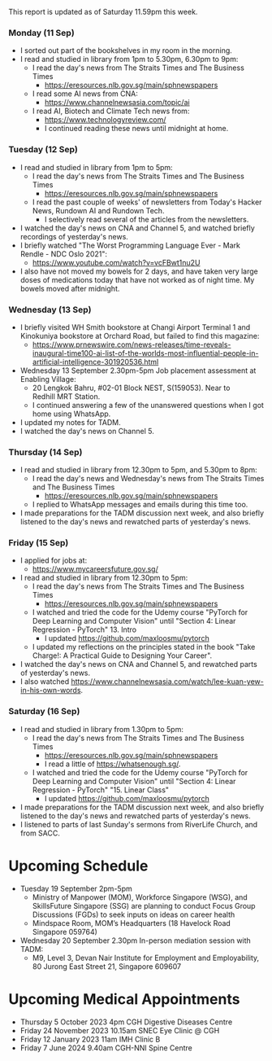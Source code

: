 This report is updated as of Saturday 11.59pm this week.

### Monday (11 Sep)
- I sorted out part of the bookshelves in my room in the morning.
- I read and studied in library from 1pm to 5.30pm, 6.30pm to 9pm:
    - I read the day's news from The Straits Times and The Business Times
        - https://eresources.nlb.gov.sg/main/sphnewspapers
    - I read some AI news from CNA:
        - https://www.channelnewsasia.com/topic/ai
    - I read AI, Biotech and Climate Tech news from:
        - https://www.technologyreview.com/
        - I continued reading these news until midnight at home.

### Tuesday (12 Sep)
- I read and studied in library from 1pm to 5pm:
    - I read the day's news from The Straits Times and The Business Times
        - https://eresources.nlb.gov.sg/main/sphnewspapers
    - I read the past couple of weeks' of newsletters from Today's Hacker News, Rundown AI and Rundown Tech.
        - I selectively read several of the articles from the newsletters.
- I watched the day's news on CNA and Channel 5, and watched briefly recordings of yesterday's news.
- I briefly watched "The Worst Programming Language Ever - Mark Rendle - NDC Oslo 2021":
    - https://www.youtube.com/watch?v=vcFBwt1nu2U
- I also have not moved my bowels for 2 days, and have taken very large doses of medications today that have not worked as of night time.  My bowels moved after midnight.

### Wednesday (13 Sep)
- I briefly visited WH Smith bookstore at Changi Airport Terminal 1 and Kinokuniya bookstore at Orchard Road, but failed to find this magazine:
    - https://www.prnewswire.com/news-releases/time-reveals-inaugural-time100-ai-list-of-the-worlds-most-influential-people-in-artificial-intelligence-301920536.html
- Wednesday 13 September 2.30pm-5pm Job placement assessment at Enabling Village:
    - 20 Lengkok Bahru, #02-01 Block NEST, S(159053). Near to Redhill MRT Station.
    - I continued answering a few of the unanswered questions when I got home using WhatsApp.
- I updated my notes for TADM.
- I watched the day's news on Channel 5.

### Thursday (14 Sep)
- I read and studied in library from 12.30pm to 5pm, and 5.30pm to 8pm:
    - I read the day's news and Wednesday's news from The Straits Times and The Business Times
        - https://eresources.nlb.gov.sg/main/sphnewspapers
    - I replied to WhatsApp messages and emails during this time too.
- I made preparations for the TADM discussion next week, and also briefly listened to the day's news and rewatched parts of yesterday's news.

### Friday (15 Sep)
- I applied for jobs at:
    - https://www.mycareersfuture.gov.sg/
- I read and studied in library from 12.30pm to 5pm:
    - I read the day's news from The Straits Times and The Business Times
        - https://eresources.nlb.gov.sg/main/sphnewspapers
    - I watched and tried the code for the Udemy course "PyTorch for Deep Learning and Computer Vision" until "Section 4: Linear Regression - PyTorch" 13. Intro
        - I updated https://github.com/maxloosmu/pytorch
    - I updated my reflections on the principles stated in the book "Take Charge!: A Practical Guide to Designing Your Career".
- I watched the day's news on CNA and Channel 5, and rewatched parts of yesterday's news.
- I also watched https://www.channelnewsasia.com/watch/lee-kuan-yew-in-his-own-words.

### Saturday (16 Sep)
- I read and studied in library from 1.30pm to 5pm:
    - I read the day's news from The Straits Times and The Business Times
        - https://eresources.nlb.gov.sg/main/sphnewspapers
        - I read a little of https://whatsenough.sg/.
    - I watched and tried the code for the Udemy course "PyTorch for Deep Learning and Computer Vision" until "Section 4: Linear Regression - PyTorch" "15. Linear Class"
        - I updated https://github.com/maxloosmu/pytorch
- I made preparations for the TADM discussion next week, and also briefly listened to the day's news and rewatched parts of yesterday's news.
- I listened to parts of last Sunday's sermons from RiverLife Church, and from SACC.  



# Upcoming Schedule
- Tuesday 19 September 2pm-5pm
    - Ministry of Manpower (MOM), Workforce Singapore (WSG), and SkillsFuture Singapore (SSG) are planning to conduct Focus Group Discussions (FGDs) to seek inputs on ideas on career health
    - Mindspace Room, MOM’s Headquarters (18 Havelock Road Singapore 059764)
- Wednesday 20 September 2.30pm In-person mediation session with TADM:
    - M9, Level 3, Devan Nair Institute for Employment and Employability, 80 Jurong East Street 21, Singapore 609607

# Upcoming Medical Appointments
- Thursday 5 October 2023 4pm CGH Digestive Diseases Centre
- Friday 24 November 2023 10.15am SNEC Eye Clinic @ CGH
- Friday 12 January 2023 11am IMH Clinic B
- Friday 7 June 2024 9.40am CGH-NNI Spine Centre
